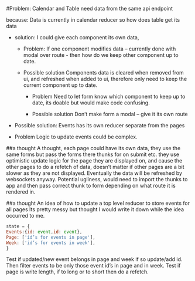 #Problem: Calendar and Table need data from the same api endpoint

because: Data is currently in calendar reducer so how does table get its data

- solution: I could give each component its own data, 
	
  - Problem: If one component modifies data – currently done with modal over route - then how do we keep other component up to date.

  - Possible solution 
  Components data is cleared when removed from ui, and refreshed when added to ui, therefore only need to keep the current component up to date.

    - Problem
    Need to let form know which component to keep up to date, its doable but would make code confusing.

    - Possible solution
     Don’t make form a modal – give it its own route

- Possible solution: Events has its own reducer separate from the pages

- Problem Logic to update events could be complex.

##a thought
A thought, each page could have its own data, they use the same forms but pass the forms there thunks for on submit etc. they use optimistic update logic for the page they are displayed on, and cause the other pages to do a refetch of data, doesn’t matter if other pages are a bit slower as they are not displayed.
Eventually the data will be refreshed by websockets anyway.
Potential ugliness, would need to import the thunks to app and then pass correct thunk to form depending on what route it is rendered in.

##a thought
An idea of how to update a top level reducer to store events for all pages
Its pretty messy but thought I would write it down while the idea occurred to me.

```js
state = {
Events:{id: event,id: event},
Page: ['id’s for events in page'],
Week: ['id’s for events in week'],
}

```
Test if updated/new event belongs in page and week if so update/add id.
Then filter events to be only those event id’s in page and in week.
Test if page is write length, if to long or to short then do a refetch.

